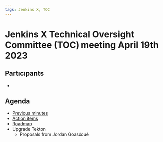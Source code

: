 ```yaml
---
tags: Jenkins X, TOC
---
```

# Jenkins X Technical Oversight Committee (TOC) meeting April 19th 2023

## Participants

- <fill in>

## Agenda


- [Previous minutes](2023-03-22.md)
- [Action items](https://github.com/orgs/jenkins-x/projects/21/views/1)
- [Roadmap](https://github.com/orgs/jenkins-x/projects/13)
- Upgrade Tekton
  - Proposals from Jordan Goasdoué
